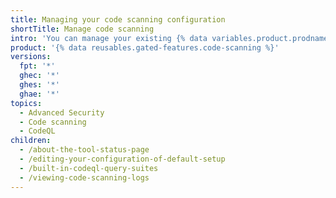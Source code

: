 ```yaml
---
title: Managing your code scanning configuration
shortTitle: Manage code scanning
intro: 'You can manage your existing {% data variables.product.prodname_code_scanning %} configuration with the help of metrics and logging outputs generated by your analysis.'
product: '{% data reusables.gated-features.code-scanning %}'
versions:
  fpt: '*'
  ghec: '*'
  ghes: '*'
  ghae: '*'
topics:
  - Advanced Security
  - Code scanning
  - CodeQL
children:
  - /about-the-tool-status-page
  - /editing-your-configuration-of-default-setup
  - /built-in-codeql-query-suites
  - /viewing-code-scanning-logs
---
```

